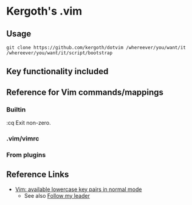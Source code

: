 # Kergoth's .vim

## Usage

```
git clone https://github.com/kergoth/dotvim /whereever/you/want/it
/whereever/you/want/it/script/bootstrap
```

## Key functionality included

## Reference for Vim commands/mappings

### Builtin

:cq  Exit non-zero.

### .vim/vimrc

### From plugins

## Reference Links

- [Vim: available lowercase key pairs in normal mode](https://gist.github.com/romainl/1f93db9dc976ba851bbb)
    - See also [Follow my leader](http://vimcasts.org/blog/2014/02/follow-my-leader/)
